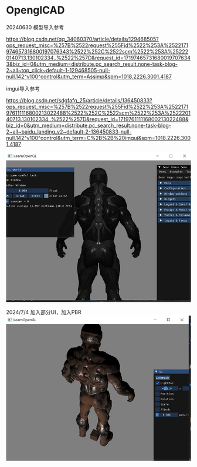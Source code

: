 # OpenglCAD

20240630
模型导入参考

https://blog.csdn.net/qq_34060370/article/details/129468505?ops_request_misc=%257B%2522request%255Fid%2522%253A%2522171974657316800197076343%2522%252C%2522scm%2522%253A%252220140713.130102334..%2522%257D&request_id=171974657316800197076343&biz_id=0&utm_medium=distribute.pc_search_result.none-task-blog-2~all~top_click~default-1-129468505-null-null.142^v100^control&utm_term=Assimp&spm=1018.2226.3001.4187



imgui导入参考

https://blog.csdn.net/sdgfafg_25/article/details/136450833?ops_request_misc=%257B%2522request%255Fid%2522%253A%2522171976111116800213022488%2522%252C%2522scm%2522%253A%252220140713.130102334..%2522%257D&request_id=171976111116800213022488&biz_id=0&utm_medium=distribute.pc_search_result.none-task-blog-2~all~baidu_landing_v2~default-2-136450833-null-null.142^v100^control&utm_term=C%2B%2B%20imgui&spm=1018.2226.3001.4187



![img.png](img.png)


2024/7/4 加入部分UI，加入PBR
![img_1.png](img_1.png)
